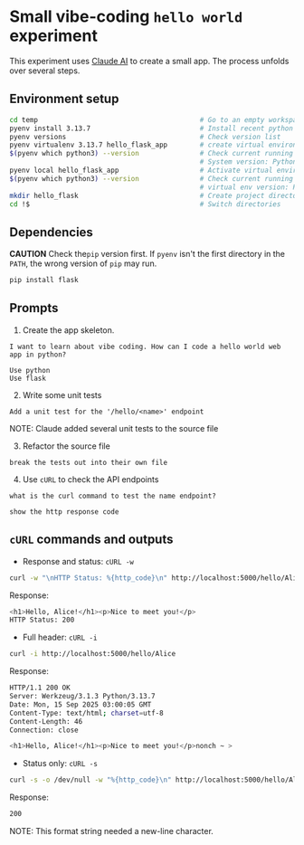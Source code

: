 # Small vibe-coding `hello world` experiment

This experiment uses [Claude AI](https://claude.ai/new) to create a small app. The process 
unfolds over several steps. 

## Environment setup

```bash
cd temp                                        # Go to an empty workspace
pyenv install 3.13.7                           # Install recent python
pyenv versions                                 # Check version list
pyenv virtualenv 3.13.7 hello_flask_app        # create virtual environment
$(pyenv which python3) --version               # Check current running version
                                               # System version: Python 3.10.12
pyenv local hello_flask_app                    # Activate virtual environment
$(pyenv which python3) --version               # Check current running version
                                               # virtual env version: Python 3.13.7
mkdir hello_flask                              # Create project directory
cd !$                                          # Switch directories  
```

## Dependencies

**CAUTION** Check the`pip` version first. If `pyenv` isn't the first directory in the `PATH`, the wrong
version of `pip` may run.

```bash
pip install flask
```

## Prompts

1. Create the app skeleton.

```
I want to learn about vibe coding. How can I code a hello world web app in python? 

Use python
Use flask
```

2. Write some unit tests

```
Add a unit test for the '/hello/<name>' endpoint 
```

NOTE: Claude added several unit tests to the source file

3. Refactor the source file

```
break the tests out into their own file
```

4. Use `cURL` to check the API endpoints

```
what is the curl command to test the name endpoint?

show the http response code
```

## `cURL` commands and outputs

* Response and status: `cURL -w`

```bash
curl -w "\nHTTP Status: %{http_code}\n" http://localhost:5000/hello/Alice
```
Response:

```bash
<h1>Hello, Alice!</h1><p>Nice to meet you!</p>
HTTP Status: 200
```

* Full header: `cURL -i`

```bash
curl -i http://localhost:5000/hello/Alice
```
Response:

```bash
HTTP/1.1 200 OK
Server: Werkzeug/3.1.3 Python/3.13.7
Date: Mon, 15 Sep 2025 03:00:05 GMT
Content-Type: text/html; charset=utf-8
Content-Length: 46
Connection: close

<h1>Hello, Alice!</h1><p>Nice to meet you!</p>nonch ~ >
```

* Status only: `cURL -s`
```bash
curl -s -o /dev/null -w "%{http_code}\n" http://localhost:5000/hello/Alice
```
Response:

```bash
200
```

NOTE: This format string needed a new-line character.

